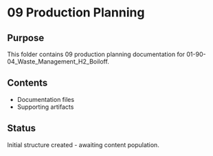 # 09 Production Planning

## Purpose
This folder contains 09 production planning documentation for 01-90-04_Waste_Management_H2_Boiloff.

## Contents
- Documentation files
- Supporting artifacts

## Status
Initial structure created - awaiting content population.
